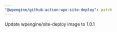 ```yaml
---
"@wpengine/github-action-wpe-site-deploy": patch
---
```


Update wpengine/site-deploy image to 1.0.1

